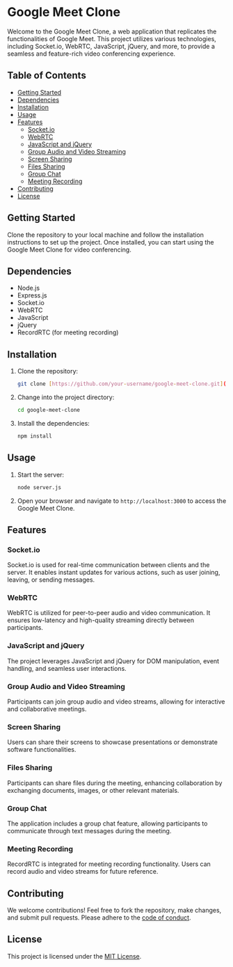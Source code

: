 # Google Meet Clone

Welcome to the Google Meet Clone, a web application that replicates the functionalities of Google Meet. This project utilizes various technologies, including Socket.io, WebRTC, JavaScript, jQuery, and more, to provide a seamless and feature-rich video conferencing experience.

## Table of Contents
- [Getting Started](#getting-started)
- [Dependencies](#dependencies)
- [Installation](#installation)
- [Usage](#usage)
- [Features](#features)
  - [Socket.io](#socketio)
  - [WebRTC](#webrtc)
  - [JavaScript and jQuery](#javascript-and-jquery)
  - [Group Audio and Video Streaming](#group-audio-and-video-streaming)
  - [Screen Sharing](#screen-sharing)
  - [Files Sharing](#files-sharing)
  - [Group Chat](#group-chat)
  - [Meeting Recording](#meeting-recording)
- [Contributing](#contributing)
- [License](#license)

## Getting Started

Clone the repository to your local machine and follow the installation instructions to set up the project. Once installed, you can start using the Google Meet Clone for video conferencing.

## Dependencies

- Node.js
- Express.js
- Socket.io
- WebRTC
- JavaScript
- jQuery
- RecordRTC (for meeting recording)

## Installation

1. Clone the repository:
   ```bash
   git clone [https://github.com/your-username/google-meet-clone.git](https://github.com/dhruvalgupta2003/Google-Meet-Clone)
   ```

2. Change into the project directory:
   ```bash
   cd google-meet-clone
   ```

3. Install the dependencies:
   ```bash
   npm install
   ```

## Usage

1. Start the server:
   ```bash
   node server.js
   ```

2. Open your browser and navigate to `http://localhost:3000` to access the Google Meet Clone.

## Features

### Socket.io

Socket.io is used for real-time communication between clients and the server. It enables instant updates for various actions, such as user joining, leaving, or sending messages.

### WebRTC

WebRTC is utilized for peer-to-peer audio and video communication. It ensures low-latency and high-quality streaming directly between participants.

### JavaScript and jQuery

The project leverages JavaScript and jQuery for DOM manipulation, event handling, and seamless user interactions.

### Group Audio and Video Streaming

Participants can join group audio and video streams, allowing for interactive and collaborative meetings.

### Screen Sharing

Users can share their screens to showcase presentations or demonstrate software functionalities.

### Files Sharing

Participants can share files during the meeting, enhancing collaboration by exchanging documents, images, or other relevant materials.

### Group Chat

The application includes a group chat feature, allowing participants to communicate through text messages during the meeting.

### Meeting Recording

RecordRTC is integrated for meeting recording functionality. Users can record audio and video streams for future reference.

## Contributing

We welcome contributions! Feel free to fork the repository, make changes, and submit pull requests. Please adhere to the [code of conduct](CODE_OF_CONDUCT.md).

## License

This project is licensed under the [MIT License](LICENSE.md).

